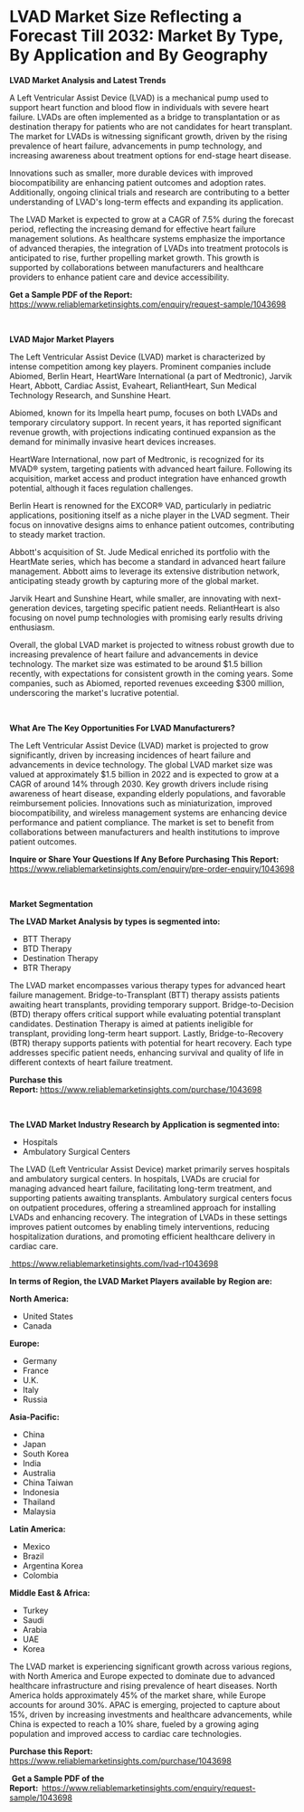 <p><h1>LVAD Market Size Reflecting a Forecast Till 2032: Market By Type, By Application and By Geography</h1></p><p><strong>LVAD Market Analysis and Latest Trends</strong></p>
<p><p>A Left Ventricular Assist Device (LVAD) is a mechanical pump used to support heart function and blood flow in individuals with severe heart failure. LVADs are often implemented as a bridge to transplantation or as destination therapy for patients who are not candidates for heart transplant. The market for LVADs is witnessing significant growth, driven by the rising prevalence of heart failure, advancements in pump technology, and increasing awareness about treatment options for end-stage heart disease. </p><p>Innovations such as smaller, more durable devices with improved biocompatibility are enhancing patient outcomes and adoption rates. Additionally, ongoing clinical trials and research are contributing to a better understanding of LVAD's long-term effects and expanding its application. </p><p>The LVAD Market is expected to grow at a CAGR of 7.5% during the forecast period, reflecting the increasing demand for effective heart failure management solutions. As healthcare systems emphasize the importance of advanced therapies, the integration of LVADs into treatment protocols is anticipated to rise, further propelling market growth. This growth is supported by collaborations between manufacturers and healthcare providers to enhance patient care and device accessibility.</p></p>
<p><strong>Get a Sample PDF of the Report:&nbsp;</strong> <a href="https://www.reliablemarketinsights.com/enquiry/request-sample/1043698?utm_campaign=3517&utm_medium=2&utm_source=Github&utm_content=ia&utm_term=13042025&utm_id=lvad">https://www.reliablemarketinsights.com/enquiry/request-sample/1043698</a></p>
<p>&nbsp;</p>
<p><strong>LVAD Major Market Players</strong></p>
<p><p>The Left Ventricular Assist Device (LVAD) market is characterized by intense competition among key players. Prominent companies include Abiomed, Berlin Heart, HeartWare International (a part of Medtronic), Jarvik Heart, Abbott, Cardiac Assist, Evaheart, ReliantHeart, Sun Medical Technology Research, and Sunshine Heart.</p><p>Abiomed, known for its Impella heart pump, focuses on both LVADs and temporary circulatory support. In recent years, it has reported significant revenue growth, with projections indicating continued expansion as the demand for minimally invasive heart devices increases. </p><p>HeartWare International, now part of Medtronic, is recognized for its MVAD® system, targeting patients with advanced heart failure. Following its acquisition, market access and product integration have enhanced growth potential, although it faces regulation challenges.</p><p>Berlin Heart is renowned for the EXCOR® VAD, particularly in pediatric applications, positioning itself as a niche player in the LVAD segment. Their focus on innovative designs aims to enhance patient outcomes, contributing to steady market traction.</p><p>Abbott's acquisition of St. Jude Medical enriched its portfolio with the HeartMate series, which has become a standard in advanced heart failure management. Abbott aims to leverage its extensive distribution network, anticipating steady growth by capturing more of the global market.</p><p>Jarvik Heart and Sunshine Heart, while smaller, are innovating with next-generation devices, targeting specific patient needs. ReliantHeart is also focusing on novel pump technologies with promising early results driving enthusiasm.</p><p>Overall, the global LVAD market is projected to witness robust growth due to increasing prevalence of heart failure and advancements in device technology. The market size was estimated to be around $1.5 billion recently, with expectations for consistent growth in the coming years. Some companies, such as Abiomed, reported revenues exceeding $300 million, underscoring the market's lucrative potential.</p></p>
<p>&nbsp;</p>
<p><strong>What Are The Key Opportunities For LVAD Manufacturers?</strong></p>
<p><p>The Left Ventricular Assist Device (LVAD) market is projected to grow significantly, driven by increasing incidences of heart failure and advancements in device technology. The global LVAD market size was valued at approximately $1.5 billion in 2022 and is expected to grow at a CAGR of around 14% through 2030. Key growth drivers include rising awareness of heart disease, expanding elderly populations, and favorable reimbursement policies. Innovations such as miniaturization, improved biocompatibility, and wireless management systems are enhancing device performance and patient compliance. The market is set to benefit from collaborations between manufacturers and health institutions to improve patient outcomes.</p></p>
<p><strong>Inquire or Share Your Questions If Any Before Purchasing This Report:</strong> <a href="https://www.reliablemarketinsights.com/enquiry/pre-order-enquiry/1043698?utm_campaign=3517&utm_medium=2&utm_source=Github&utm_content=ia&utm_term=13042025&utm_id=lvad">https://www.reliablemarketinsights.com/enquiry/pre-order-enquiry/1043698</a></p>
<p>&nbsp;</p>
<p><strong>Market Segmentation</strong></p>
<p><strong>The LVAD Market Analysis by types is segmented into:</strong></p>
<p><ul><li>BTT Therapy</li><li>BTD Therapy</li><li>Destination Therapy</li><li>BTR Therapy</li></ul></p>
<p><p>The LVAD market encompasses various therapy types for advanced heart failure management. Bridge-to-Transplant (BTT) therapy assists patients awaiting heart transplants, providing temporary support. Bridge-to-Decision (BTD) therapy offers critical support while evaluating potential transplant candidates. Destination Therapy is aimed at patients ineligible for transplant, providing long-term heart support. Lastly, Bridge-to-Recovery (BTR) therapy supports patients with potential for heart recovery. Each type addresses specific patient needs, enhancing survival and quality of life in different contexts of heart failure treatment.</p></p>
<p><strong>Purchase this Report:&nbsp;</strong><a href="https://www.reliablemarketinsights.com/purchase/1043698?utm_campaign=3517&utm_medium=2&utm_source=Github&utm_content=ia&utm_term=13042025&utm_id=lvad">https://www.reliablemarketinsights.com/purchase/1043698</a></p>
<p>&nbsp;</p>
<p><strong>The LVAD Market Industry Research by Application is segmented into:</strong></p>
<p><ul><li>Hospitals</li><li>Ambulatory Surgical Centers</li></ul></p>
<p><p>The LVAD (Left Ventricular Assist Device) market primarily serves hospitals and ambulatory surgical centers. In hospitals, LVADs are crucial for managing advanced heart failure, facilitating long-term treatment, and supporting patients awaiting transplants. Ambulatory surgical centers focus on outpatient procedures, offering a streamlined approach for installing LVADs and enhancing recovery. The integration of LVADs in these settings improves patient outcomes by enabling timely interventions, reducing hospitalization durations, and promoting efficient healthcare delivery in cardiac care.</p></p>
<p><a href="https://www.reliablemarketinsights.com/lvad-r1043698?utm_campaign=3517&utm_medium=2&utm_source=Github&utm_content=ia&utm_term=13042025&utm_id=lvad">&nbsp;https://www.reliablemarketinsights.com/lvad-r1043698</a></p>
<p><strong>In terms of Region, the LVAD Market Players available by Region are:</strong></p>
<p>
    <p> <strong> North America: </strong>
        <ul>
            <li>United States</li>
            <li>Canada</li>
        </ul>
        </p> 
    <p> <strong> Europe: </strong>
        <ul>
            <li>Germany</li>
            <li>France</li>
            <li>U.K.</li>
            <li>Italy</li>
            <li>Russia</li>
        </ul>
        </p> 
    <p> <strong> Asia-Pacific: </strong>
        <ul>
            <li>China</li>
            <li>Japan</li>
            <li>South Korea</li>
            <li>India</li>
            <li>Australia</li>
            <li>China Taiwan</li>
            <li>Indonesia</li>
            <li>Thailand</li>
            <li>Malaysia</li>
        </ul>
        </p> 
    <p> <strong> Latin America: </strong>
        <ul>
            <li>Mexico</li>
            <li>Brazil</li>
            <li>Argentina Korea</li>
            <li>Colombia</li>
        </ul>
        </p> 
    <p> <strong> Middle East & Africa: </strong>
        <ul>
            <li>Turkey</li>
            <li>Saudi</li>
            <li>Arabia</li>
            <li>UAE</li>
            <li>Korea</li>
        </ul>
    </p>
    </p>
<p><p>The LVAD market is experiencing significant growth across various regions, with North America and Europe expected to dominate due to advanced healthcare infrastructure and rising prevalence of heart diseases. North America holds approximately 45% of the market share, while Europe accounts for around 30%. APAC is emerging, projected to capture about 15%, driven by increasing investments and healthcare advancements, while China is expected to reach a 10% share, fueled by a growing aging population and improved access to cardiac care technologies.</p></p>
<p><strong>Purchase this Report: </strong><a href="https://www.reliablemarketinsights.com/purchase/1043698?utm_campaign=3517&utm_medium=2&utm_source=Github&utm_content=ia&utm_term=13042025&utm_id=lvad">https://www.reliablemarketinsights.com/purchase/1043698</a></p>
<p>&nbsp;<strong>Get a Sample PDF of the Report:&nbsp;&nbsp;</strong><a href="https://www.reliablemarketinsights.com/enquiry/request-sample/1043698?utm_campaign=3517&utm_medium=2&utm_source=Github&utm_content=ia&utm_term=13042025&utm_id=lvad">https://www.reliablemarketinsights.com/enquiry/request-sample/1043698</a></p>
<p><strong></strong></p>
<p><p></p><p></p><p></p></p>